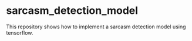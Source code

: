 # sarcasm_detection_model
This repository shows how to implement a sarcasm detection model using tensorflow.
